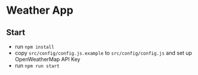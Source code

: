 # Weather App

## Start
- run `npm install`
- copy `src/config/config.js.example` to `src/config/config.js` and set up OpenWeatherMap API Key
- run `npm run start`
